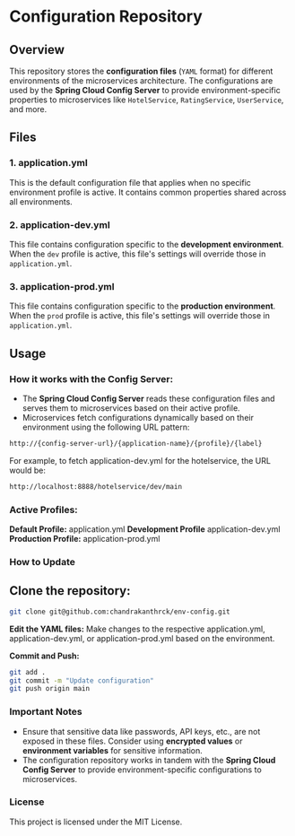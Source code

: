 # Configuration Repository

## Overview
This repository stores the **configuration files** (`YAML` format) for different environments of the microservices architecture. The configurations are used by the **Spring Cloud Config Server** to provide environment-specific properties to microservices like `HotelService`, `RatingService`, `UserService`, and more.

## Files

### 1. **application.yml**
This is the default configuration file that applies when no specific environment profile is active. It contains common properties shared across all environments.

### 2. **application-dev.yml**
This file contains configuration specific to the **development environment**. When the `dev` profile is active, this file's settings will override those in `application.yml`.

### 3. **application-prod.yml**
This file contains configuration specific to the **production environment**. When the `prod` profile is active, this file's settings will override those in `application.yml`.

## Usage

### How it works with the Config Server:
- The **Spring Cloud Config Server** reads these configuration files and serves them to microservices based on their active profile.
- Microservices fetch configurations dynamically based on their environment using the following URL pattern:
```bash
http://{config-server-url}/{application-name}/{profile}/{label}
```

For example, to fetch application-dev.yml for the hotelservice, the URL would be:
```bash
http://localhost:8888/hotelservice/dev/main
```

### Active Profiles:
**Default Profile:** application.yml
**Development Profile** application-dev.yml
**Production Profile:** application-prod.yml

### How to Update
## Clone the repository:

```bash
git clone git@github.com:chandrakanthrck/env-config.git
```
**Edit the YAML files:** Make changes to the respective application.yml, application-dev.yml, or application-prod.yml based on the environment.

**Commit and Push:**
```bash
git add .
git commit -m "Update configuration"
git push origin main
```

### Important Notes
- Ensure that sensitive data like passwords, API keys, etc., are not exposed in these files. Consider using **encrypted values** or **environment variables** for sensitive information.
- The configuration repository works in tandem with the **Spring Cloud Config Server** to provide environment-specific configurations to microservices.

### License
This project is licensed under the MIT License.
